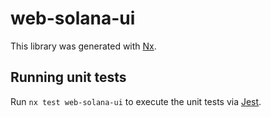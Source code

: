 # web-solana-ui

This library was generated with [Nx](https://nx.dev).

## Running unit tests

Run `nx test web-solana-ui` to execute the unit tests via [Jest](https://jestjs.io).
